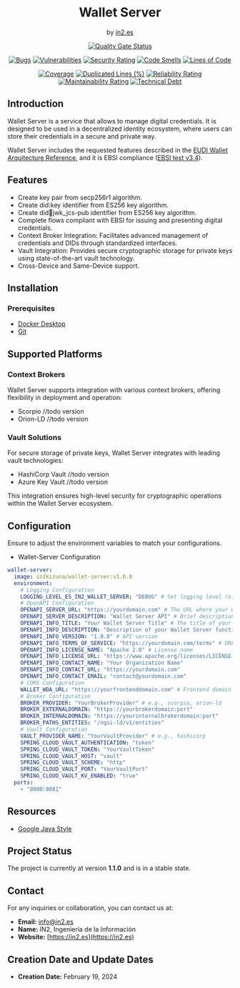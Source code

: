 <div align="center">

<h1>Wallet Server</h1>
<span>by </span><a href="https://in2.es">in2.es</a>
<p><p>

[![Quality Gate Status](https://sonarcloud.io/api/project_badges/measure?project=in2workspace_wallet-server&metric=alert_status)](https://sonarcloud.io/dashboard?id=in2workspace_wallet-server)

[![Bugs](https://sonarcloud.io/api/project_badges/measure?project=in2workspace_credential-issuer&metric=bugs)](https://sonarcloud.io/summary/new_code?in2workspace_credential-issuer)
[![Vulnerabilities](https://sonarcloud.io/api/project_badges/measure?project=in2workspace_credential-issuer&metric=vulnerabilities)](https://sonarcloud.io/dashboard?id=in2workspace_credential-issuer)
[![Security Rating](https://sonarcloud.io/api/project_badges/measure?project=in2workspace_credential-issuer&metric=security_rating)](https://sonarcloud.io/dashboard?id=in2workspace_credential-issuer)
[![Code Smells](https://sonarcloud.io/api/project_badges/measure?project=in2workspace_credential-issuer&metric=code_smells)](https://sonarcloud.io/summary/new_code?id=in2workspace_credential-issuer)
[![Lines of Code](https://sonarcloud.io/api/project_badges/measure?project=in2workspace_credential-issuer&metric=ncloc)](https://sonarcloud.io/dashboard?id=in2workspace_credential-issuer)

[![Coverage](https://sonarcloud.io/api/project_badges/measure?project=in2workspace_wallet-server&metric=coverage)](https://sonarcloud.io/summary/new_code?id=in2workspace_wallet-server)
[![Duplicated Lines (%)](https://sonarcloud.io/api/project_badges/measure?project=in2workspace_credential-issuer&metric=duplicated_lines_density)](https://sonarcloud.io/summary/new_code?id=in2workspace_credential-issuer)
[![Reliability Rating](https://sonarcloud.io/api/project_badges/measure?project=in2workspace_credential-issuer&metric=reliability_rating)](https://sonarcloud.io/dashboard?id=in2workspace_credential-issuer)
[![Maintainability Rating](https://sonarcloud.io/api/project_badges/measure?project=in2workspace_credential-issuer&metric=sqale_rating)](https://sonarcloud.io/dashboard?id=in2workspace_credential-issuer)
[![Technical Debt](https://sonarcloud.io/api/project_badges/measure?project=in2workspace_credential-issuer&metric=sqale_index)](https://sonarcloud.io/summary/new_code?id=in2workspace_credential-issuer)

</div>

## Introduction

Wallet Server is a service that allows to manage digital credentials. It is designed to be used in a decentralized identity ecosystem, where users can store their credentials in a secure and private way.

Wallet Server includes the requested features described in the [EUDI Wallet Arquitecture Reference](https://github.com/eu-digital-identity-wallet/eudi-doc-architecture-and-reference-framework/blob/main/docs/arf.md), and it is EBSI compliance ([EBSI test v3.4](https://hub.ebsi.eu/wallet-conformance)).

## Features
- Create key pair from secp256r1 algorithm.
- Create did:key identifier from ES256 key algorithm.
- Create did:key:jwk_jcs-pub identifier from ES256 key algorithm.
- Complete flows compliant with EBSI for issuing and presenting digital credentials.
- Context Broker Integration: Facilitates advanced management of credentials and DIDs through standardized interfaces.
- Vault Integration: Provides secure cryptographic storage for private keys using state-of-the-art vault technology.
- Cross-Device and Same-Device support.


## Installation
### Prerequisites
- [Docker Desktop](https://www.docker.com/)
- [Git](https://git-scm.com/)

## Supported Platforms

### Context Brokers
Wallet Server supports integration with various context brokers, offering flexibility in deployment and operation:

* Scorpio //todo version
* Orion-LD //todo version

### Vault Solutions
For secure storage of private keys, Wallet Server integrates with leading vault technologies:

* HashiCorp Vault //todo version
* Azure Key Vault //todo version

This integration ensures high-level security for cryptographic operations within the Wallet Server ecosystem.

## Configuration

Ensure to adjust the environment variables to match your configurations.

* Wallet-Server Configuration
```yaml
wallet-server:
  image: in2kizuna/wallet-server:v1.0.0
  environment:
    # Logging Configuration
    LOGGING_LEVEL_ES_IN2_WALLET_SERVER: "DEBUG" # Set logging level (e.g., DEBUG, INFO, WARN, ERROR)
    # OpenAPI Configuration
    OPENAPI_SERVER_URL: "https://yourdomain.com" # The URL where your Wallet Server is hosted
    OPENAPI_SERVER_DESCRIPTION: "Wallet Server API" # Brief description of your server
    OPENAPI_INFO_TITLE: "Your Wallet Server Title" # The title of your API
    OPENAPI_INFO_DESCRIPTION: "Description of your Wallet Server functionalities"
    OPENAPI_INFO_VERSION: "1.0.0" # API version
    OPENAPI_INFO_TERMS_OF_SERVICE: "https://yourdomain.com/terms" # URL to the terms of service
    OPENAPI_INFO_LICENSE_NAME: "Apache 2.0" # License name
    OPENAPI_INFO_LICENSE_URL: "https://www.apache.org/licenses/LICENSE-2.0.html" # Link to license
    OPENAPI_INFO_CONTACT_NAME: "Your Organization Name"
    OPENAPI_INFO_CONTACT_URL: "https://yourdomain.com"
    OPENAPI_INFO_CONTACT_EMAIL: "contact@yourdomain.com"
    # CORS Configuration
    WALLET_WDA_URL: "https://yourfrontenddomain.com" # Frontend domain for CORS policy
    # Broker Configuration
    BROKER_PROVIDER: "YourBrokerProvider" # e.g., scorpio, orion-ld
    BROKER_EXTERNALDOMAIN: "https://yourbrokerdomain:port"
    BROKER_INTERNALDOMAIN: "https://yourinternalbrokerdomain:port"
    BROKER_PATHS_ENTITIES: "/ngsi-ld/v1/entities"
    # Vault Configuration
    VAULT_PROVIDER_NAME: "YourVaultProvider" # e.g., hashicorp
    SPRING_CLOUD_VAULT_AUTHENTICATION: "token"
    SPRING_CLOUD_VAULT_TOKEN: "YourVaultToken"
    SPRING_CLOUD_VAULT_HOST: "vault"
    SPRING_CLOUD_VAULT_SCHEME: "http"
    SPRING_CLOUD_VAULT_PORT: "YourVaultPort"
    SPRING_CLOUD_VAULT_KV_ENABLED: "true"
  ports:
    - "8080:8081"

```

## Resources
* [Google Java Style](https://github.com/checkstyle/checkstyle/blob/master/src/main/resources/google_checks.xml)

## Project Status
The project is currently at version **1.1.0** and is in a stable state.

## Contact
For any inquiries or collaboration, you can contact us at:
* **Email:** [info@in2.es](mailto:info@in2.es)
* **Name:** IN2, Ingeniería de la Información
* **Website:** [https://in2.es](https://in2.es)

## Creation Date and Update Dates
* **Creation Date:** February 19, 2024

